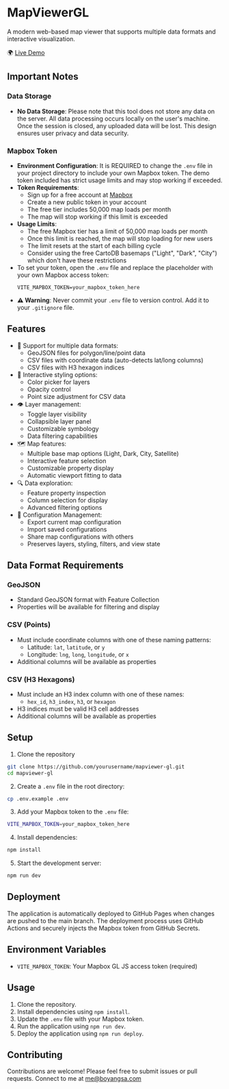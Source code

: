 # MapViewerGL

A modern web-based map viewer that supports multiple data formats and interactive visualization.

🌍 [Live Demo](https://bobsa514.github.io/mapviewer-gl/)

## Important Notes

### Data Storage
- **No Data Storage**: Please note that this tool does not store any data on the server. All data processing occurs locally on the user's machine. Once the session is closed, any uploaded data will be lost. This design ensures user privacy and data security.

### Mapbox Token
- **Environment Configuration**: It is REQUIRED to change the `.env` file in your project directory to include your own Mapbox token. The demo token included has strict usage limits and may stop working if exceeded.
- **Token Requirements**: 
  - Sign up for a free account at [Mapbox](https://www.mapbox.com/signup/)
  - Create a new public token in your account
  - The free tier includes 50,000 map loads per month
  - The map will stop working if this limit is exceeded
- **Usage Limits**:
  - The free Mapbox tier has a limit of 50,000 map loads per month
  - Once this limit is reached, the map will stop loading for new users
  - The limit resets at the start of each billing cycle
  - Consider using the free CartoDB basemaps ("Light", "Dark", "City") which don't have these restrictions
- To set your token, open the `.env` file and replace the placeholder with your own Mapbox access token:
  ```plaintext
  VITE_MAPBOX_TOKEN=your_mapbox_token_here
  ```
- **⚠️ Warning**: Never commit your `.env` file to version control. Add it to your `.gitignore` file.

## Features

- 📍 Support for multiple data formats:
  - GeoJSON files for polygon/line/point data
  - CSV files with coordinate data (auto-detects lat/long columns)
  - CSV files with H3 hexagon indices
- 🎨 Interactive styling options:
  - Color picker for layers
  - Opacity control
  - Point size adjustment for CSV data
- 👁️ Layer management:
  - Toggle layer visibility
  - Collapsible layer panel
  - Customizable symbology
  - Data filtering capabilities
- 🗺️ Map features:
  - Multiple base map options (Light, Dark, City, Satellite)
  - Interactive feature selection
  - Customizable property display
  - Automatic viewport fitting to data
- 🔍 Data exploration:
  - Feature property inspection
  - Column selection for display
  - Advanced filtering options
- 💾 Configuration Management:
  - Export current map configuration
  - Import saved configurations
  - Share map configurations with others
  - Preserves layers, styling, filters, and view state

## Data Format Requirements

### GeoJSON
- Standard GeoJSON format with Feature Collection
- Properties will be available for filtering and display

### CSV (Points)
- Must include coordinate columns with one of these naming patterns:
  - Latitude: `lat`, `latitude`, or `y`
  - Longitude: `lng`, `long`, `longitude`, or `x`
- Additional columns will be available as properties

### CSV (H3 Hexagons)
- Must include an H3 index column with one of these names:
  - `hex_id`, `h3_index`, `h3`, or `hexagon`
- H3 indices must be valid H3 cell addresses
- Additional columns will be available as properties

## Setup

1. Clone the repository
```bash
git clone https://github.com/yourusername/mapviewer-gl.git
cd mapviewer-gl
```

2. Create a `.env` file in the root directory:
```bash
cp .env.example .env
```

3. Add your Mapbox token to the `.env` file:
```bash
VITE_MAPBOX_TOKEN=your_mapbox_token_here
```

4. Install dependencies:
```bash
npm install
```

5. Start the development server:
```bash
npm run dev
```

## Deployment

The application is automatically deployed to GitHub Pages when changes are pushed to the main branch. The deployment process uses GitHub Actions and securely injects the Mapbox token from GitHub Secrets.

## Environment Variables

- `VITE_MAPBOX_TOKEN`: Your Mapbox GL JS access token (required)

## Usage
1. Clone the repository.
2. Install dependencies using `npm install`.
3. Update the `.env` file with your Mapbox token.
4. Run the application using `npm run dev`.
5. Deploy the application using `npm run deploy`.

## Contributing

Contributions are welcome! Please feel free to submit issues or pull requests.
Connect to me at <me@boyangsa.com>
